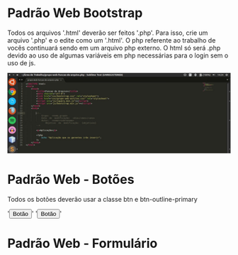 # Padrão Web Bootstrap

Todos os arquivos '.html' deverão ser feitos '.php'. Para isso, crie um arquivo '.php' e o edite como um '.html'. O php referente ao trabalho de vocês continuará sendo em um arquivo php externo. O html só será .php devido ao uso de algumas variáveis em php necessárias para o login sem o uso de js.

![exemplo html de .html para .php](image/exemplo-html-para-php.jpg)

# Padrão Web - Botões

Todos os botões deverão usar a classe btn e btn-outline-primary

'<input type="button" class="btn btn-outline-primary" value="Botão"/>'
'<button class="btn btn-outline-primary">Botão</button>'

# Padrão Web - Formulário



